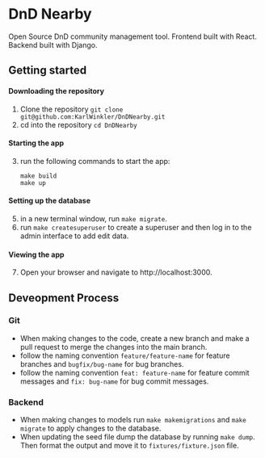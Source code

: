 # DnD Nearby

Open Source DnD community management tool.
Frontend built with React.
Backend built with Django.

## Getting started

#### Downloading the repository
1. Clone the repository `git clone git@github.com:KarlWinkler/DnDNearby.git`
2. cd into the repository `cd DnDNearby`

#### Starting the app
3. run the following commands to start the app:
    ```
    make build
    make up
    ```

#### Setting up the database
5. in a new terminal window, run `make migrate`.
6. run `make createsuperuser` to create a superuser and then log in to the admin interface to add edit data.

#### Viewing the app
7. Open your browser and navigate to http://localhost:3000.

## Deveopment Process
### Git
  - When making changes to the code, create a new branch and make a pull request to merge the changes into the main branch.
  - follow the naming convention `feature/feature-name` for feature branches and `bugfix/bug-name` for bug branches.
  - follow the naming convention `feat: feature-name` for feature commit messages and `fix: bug-name` for bug commit messages.
### Backend
  - When making changes to models run `make makemigrations` and `make migrate` to apply changes to the database.
  - When updating the seed file dump the database by running `make dump`. Then format the output and move it to `fixtures/fixture.json` file.
